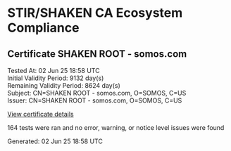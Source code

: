 # STIR/SHAKEN CA Ecosystem Compliance

## Certificate SHAKEN ROOT - somos.com

Tested At: 02 Jun 25 18:58 UTC\
Initial Validity Period: 9132 day(s)\
Remaining Validity Period: 8624 day(s)\
Subject: CN=SHAKEN ROOT - somos.com, O=SOMOS, C=US\
Issuer: CN=SHAKEN ROOT - somos.com, O=SOMOS, C=US

[View certificate details](https://x509.io/?cert=MIIBvjCCAWSgAwIBAgIQLEHaB77RhnS9qRhsm3x9lTAKBggqhkjOPQQDAjA%2FMQswCQYDVQQGEwJVUzEOMAwGA1UEChMFU09NT1MxIDAeBgNVBAMTF1NIQUtFTiBST09UIC0gc29tb3MuY29tMB4XDTI0MDExMTIyMDA1M1oXDTQ5MDExMTA0MDA1MVowPzELMAkGA1UEBhMCVVMxDjAMBgNVBAoTBVNPTU9TMSAwHgYDVQQDExdTSEFLRU4gUk9PVCAtIHNvbW9zLmNvbTBZMBMGByqGSM49AgEGCCqGSM49AwEHA0IABNp2iY5qHCkwHkzymxnYjH4TC29oXkUewU2%2Fnb51zhVpv%2BW87lmDEZolhl0ClsWsIRU%2B4sW51wBaV0JYata8ffyjQjBAMA4GA1UdDwEB%2FwQEAwICBDAPBgNVHRMBAf8EBTADAQH%2FMB0GA1UdDgQWBBTmYEO2jdti7sGHM1OlEYoL6Wt9RjAKBggqhkjOPQQDAgNIADBFAiEAsO8CLd1R7jOZ17fYC7tgAG2yVp3VXeuqheTvgye%2BbDoCIBfgr6YFvnjOW00MtbM9U5OgztS7KtnuoxUme3fZQUUy)

164 tests were ran and no error, warning, or notice level issues were found


Generated: 02 Jun 25 18:58 UTC